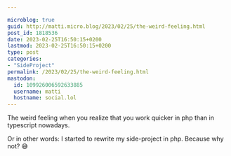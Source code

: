 ```yaml
---

microblog: true
guid: http://matti.micro.blog/2023/02/25/the-weird-feeling.html
post_id: 1818536
date: 2023-02-25T16:50:15+0200
lastmod: 2023-02-25T16:50:15+0200
type: post
categories:
- "SideProject"
permalink: /2023/02/25/the-weird-feeling.html
mastodon:
  id: 109926006592633885
  username: matti
  hostname: social.lol
---
```

The weird feeling when you realize that you work quicker in php than in typescript nowadays.

Or in other words: I started to rewrite my side-project in php. Because why not? 😅
